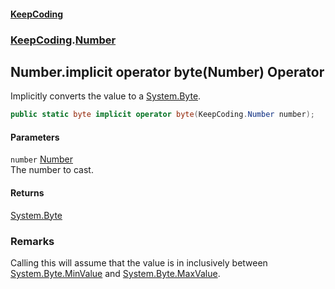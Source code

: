 #### [KeepCoding](index.md 'index')
### [KeepCoding](KeepCoding.md 'KeepCoding').[Number](Number.md 'KeepCoding.Number')
## Number.implicit operator byte(Number) Operator
Implicitly converts the value to a [System.Byte](https://docs.microsoft.com/en-us/dotnet/api/System.Byte 'System.Byte').  
```csharp
public static byte implicit operator byte(KeepCoding.Number number);
```
#### Parameters
<a name='KeepCoding_Number_op_Implicitbyte(KeepCoding_Number)_number'></a>
`number` [Number](Number.md 'KeepCoding.Number')  
The number to cast.
  
#### Returns
[System.Byte](https://docs.microsoft.com/en-us/dotnet/api/System.Byte 'System.Byte')  
### Remarks
Calling this will assume that the value is in inclusively between [System.Byte.MinValue](https://docs.microsoft.com/en-us/dotnet/api/System.Byte.MinValue 'System.Byte.MinValue') and [System.Byte.MaxValue](https://docs.microsoft.com/en-us/dotnet/api/System.Byte.MaxValue 'System.Byte.MaxValue').  
